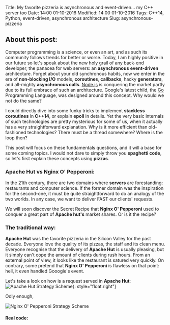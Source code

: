 Title: My favorite pizzeria is asynchronous and event-driven... my C++ server too
Date: 14:00 01-10-2016 
Modified: 14:00 01-10-2016
Tags: C++14, Python, event-driven, asynchronous architecture
Slug: asynchronous-pizzeria

## About this post:
Computer programming is a science, or even an art, and as such its community follows trends for better or worse. Today, I am highly positive in our future so let's speak about the new holy grail of any back-end developer, the panacea for web servers: an **asynchronous** **event-driven** architecture. Forget about your old synchronous habits, now we enter in the era of **non-blocking I/O** models, **coroutines**, **callbacks**, hacky **generators**, and all-mighty **asynchronous calls**. [Node.js](https://nodejs.org/en/) is conquering the market partly due to its full embrace of such an architecture. Google's latest child, the [Go](https://golang.org/) Programming Language, was designed around this concept. Why would we not do the same?

I could directly dive into some funky tricks to implement **stackless coroutines** in **C++14**, or explain **epoll** in details. Yet the very basic internals of such technologies are pretty mysterious for some of us, when it actually has a very straightforward explanation. Why is it more efficient than old-fashioned technologies? There must be a thread somewhere? Where is the loop then?

This post will focus on these fundamentals questions, and it will a base for some coming topics. I would not dare to simply throw you **spaghetti code**, so let's first explain these concepts using **pizzas**.

### **Apache Hut** vs **Nginx O' Pepperoni**:
In the 21th century, there are two domains where **servers** are forestanding: restaurants and computer science. If the former domain was the inspiration for the second-one, it must be quite straightforward to do an analogy of the two worlds. In any case, we want to deliver FAST our clients' requests.

We will soon discover the Secret Recipe that **Nginx O' Pepperoni** used to conquer a great part of **Apache hut's** market shares. Or is it the recipe?

### The traditional way:
**Apache Hut** was the favorite pizzeria in the Silicon Valley for the past decade. Everyone love the quality of its pizzas, the staff and its clean menu. Everyone recognise that the delivery of **Apache Hut** is usually pleasing, but it simply can't cope the amount of clients during rush hours. From an external point of view, it looks like the restaurant is satured very quickly. On contrary, some pretend that **Nginx O' Pepperoni** is flawless on that point: hell, it even handled Gooogle's event.  

Let's take a look on how is a request served in **Apache Hut**:
![Apache Hut Strategy Scheme]({filename}/images/apachehut.svg){: style="float:right"}

Odly enough, 


![Nginx O' Pepperoni Strategy Scheme]({filename}/images/nginxopepperoni.svg)

#### Real code:

